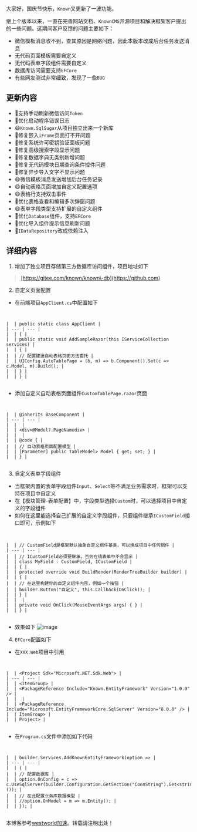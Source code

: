 
大家好，国庆节快乐，`Known`又更新了一波功能。


继上个版本以来，一直在完善网站文档、`KnownCMS`开源项目和解决框架客户提出的一些问题。这期间客户反馈的问题主要如下：


* 微信模板消息收不到，查其原因是网络问题，因此本版本改成后台任务发送消息
* 无代码页面模板需要自定义
* 无代码表单字段组件需要自定义
* 数据库访问需要支持`EFCore`
* 有些网友测试非常细致，发现了一些`BUG`


## 更新内容


* 🔨支持手动刷新微信访问`Token`
* 🔨优化启动程序错误日志
* 😄`Known.SqlSugar`从项目独立出来一个新库
* 🐛修复嵌入`iFrame`页面打不开问题
* 🐛修复系统许可密钥验证面板问题
* 🐛修复高级搜索字段显示问题
* 🐛修复数据字典无类别新增问题
* 🐛修复无代码模块日期查询条件控件问题
* 🐛修复异步导入文字不显示问题
* 😄微信模板消息发送增加后台任务记录
* 😄自动表格页面增加自定义配置选项
* 😄表格行支持双击事件
* 🔨优化表格查看和编辑多次弹窗问题
* 😄表单字段类型支持扩展的自定义组件
* 🔨优化`Database`组件，支持`EFCore`
* 🔨优化导入组件提示信息刷新问题
* 🔨`IDataRepository`改成依赖注入


## 详细内容


1. 增加了独立项目存储第三方数据库访问组件，项目地址如下



> [https://gitee.com/known/known\-db](https://github.com)


2. 自定义页面配置


* 在前端项目`AppClient.cs`中配置如下



```


|  | public static class AppClient |
| --- | --- |
|  | { |
|  | public static void AddSampleRazor(this IServiceCollection services) |
|  | { |
|  | // 配置建造自动表格页面方法委托 |
|  | UIConfig.AutoTablePage = (b, m) => b.Component().Set(c => c.Model, m).Build(); |
|  | } |
|  | } |


```

* 添加自定义自动表格页面组件`CustomTablePage.razor`页面



```


|  | @inherits BaseComponent |
| --- | --- |
|  |  |
|  | <div>@Model?.PageNamediv> |
|  |  |
|  | @code { |
|  | // 自动表格页面配置模型 |
|  | [Parameter] public TableModel> Model { get; set; } |
|  | } |


```

3. 自定义表单字段组件


* 当框架内置的表单字段组件`Input`、`Select`等不满足业务需求时，框架可以支持在项目中自定义
* 在【模块管理\-表单配置】中，字段类型选择`Custom`时，可以选择项目中自定义的字段组件
* 如何在这里能选择自己扩展的自定义字段组件，只要组件继承`ICustomField`接口即可，示例如下



```


|  | // CustomField是框架默认抽象自定义组件基类，可以换成项目中任何组件 |
| --- | --- |
|  | // ICustomField必须要继承，否则在线表单中不会显示 |
|  | class MyField : CustomField, ICustomField |
|  | { |
|  | protected override void BuildRender(RenderTreeBuilder builder) |
|  | { |
|  | // 在这里构建你的自定义组件内容，例如一个按钮 |
|  | builder.Button("自定义", this.Callback(OnClick)); |
|  | } |
|  |  |
|  | private void OnClick(MouseEventArgs args) { } |
|  | } |


```

* 效果如下
![image](https://img2024.cnblogs.com/blog/21278/202410/21278-20241002201707246-2067054318.gif)


4. `EFCore`配置如下


* 在`XXX.Web`项目中引用



```


|  | <Project Sdk="Microsoft.NET.Sdk.Web"> |
| --- | --- |
|  | <ItemGroup> |
|  | <PackageReference Include="Known.EntityFramework" Version="1.0.0" /> |
|  |  |
|  | <PackageReference Include="Microsoft.EntityFrameworkCore.SqlServer" Version="8.0.8" /> |
|  | ItemGroup> |
|  | Project> |


```

* 在`Program.cs`文件中添加如下代码



```


|  | builder.Services.AddKnownEntityFramework(option => |
| --- | --- |
|  | { |
|  | // 配置数据库 |
|  | option.OnConfig = c => c.UseSqlServer(builder.Configuration.GetSection("ConnString").Get<string>()); |
|  | // 在此配置业务库数据模型 |
|  | //option.OnModel = m => m.Entity(); |
|  | }); |


```

 本博客参考[westworld加速](https://tianchuang88.com)。转载请注明出处！
